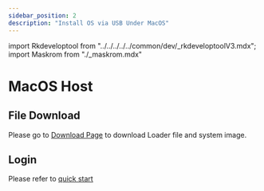 ```yaml
---
sidebar_position: 2
description: "Install OS via USB Under MacOS"
---
```


import Rkdeveloptool from "../../../../../common/dev/\_rkdeveloptoolV3.mdx";
import Maskrom from "./\_maskrom.mdx"

# MacOS Host

## File Download

Please go to [Download Page](../../../download) to download Loader file and system image.

<Rkdeveloptool platform="macos">
<Maskrom/>
</Rkdeveloptool>

## Login

Please refer to [quick start](../../quick-start)
